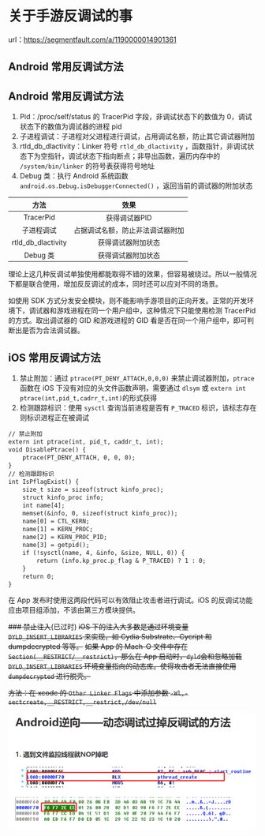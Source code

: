 # 关于手游反调试的事

url：https://segmentfault.com/a/1190000014901361

## Android 常用反调试方法

## Android 常用反调试方法

1. Pid：/proc/self/status 的 TracerPid 字段，非调试状态下的数值为 0，调试状态下的数值为调试器的进程 pid
2. 子进程调试：子进程对父进程进行调试，占用调试名额，防止其它调试器附加
3. rtld_db_dlactivity：Linker 符号 `rtld_db_dlactivity` ，函数指针，非调试状态下为空指针，调试状态下指向断点；非导出函数，遍历内存中的 `/system/bin/linker` 的符号表获得符号地址
4. Debug 类：执行 Android 系统函数 `android.os.Debug.isDebuggerConnected()` ，返回当前的调试器的附加状态

|        方法        |               效果               |
| :----------------: | :------------------------------: |
|     TracerPid      |          获得调试器PID           |
|     子进程调试     | 占据调试名额，防止非法调试器附加 |
| rtld_db_dlactivity |        获得调试器附加状态        |
|      Debug 类      |        获得调试器附加状态        |

理论上这几种反调试单独使用都能取得不错的效果，但容易被绕过。所以一般情况下都是联合使用，增加反反调试的成本，同时还可以应对不同的场景。

如使用 SDK 方式分发安全模块，则不能影响手游项目的正向开发。正常的开发环境下，调试器和游戏进程在同一个用户组中，这种情况下只能使用检测 TracerPid 的方式。取出调试器的 GID 和游戏进程的 GID 看是否在同一个用户组中，即可判断出是否为合法调试器。

## iOS 常用反调试方法

1. 禁止附加：通过 `ptrace(PT_DENY_ATTACH,0,0,0)` 来禁止调试器附加，`ptrace` 函数在 iOS 下没有对应的头文件函数声明，需要通过 `dlsym` 或 `extern int ptrace(int,pid_t,cadrr_t,int)`的形式获得
2. 检测跟踪标识：使用 `sysctl` 查询当前进程是否有 `P_TRACED` 标识，该标志存在则标识进程正在被调试

```
// 禁止附加
extern int ptrace(int, pid_t, caddr_t, int);
void DisablePtrace() { 
    ptrace(PT_DENY_ATTACH, 0, 0, 0); 
}
// 检测跟踪标识
int IsPflagExist() {
    size_t size = sizeof(struct kinfo_proc);
    struct kinfo_proc info;
    int name[4];
    memset(&info, 0, sizeof(struct kinfo_proc));
    name[0] = CTL_KERN;
    name[1] = KERN_PROC;
    name[2] = KERN_PROC_PID;
    name[3] = getpid();
    if (!sysctl(name, 4, &info, &size, NULL, 0)) {
        return (info.kp_proc.p_flag & P_TRACED) ? 1 : 0;
    }
    return 0;
}
```

在 App 发布时使用这两段代码可以有效阻止攻击者进行调试。iOS 的反调试功能应由项目组添加，不该由第三方模块提供。

~~### 禁止注入~~(已过时)
~~iOS 下的注入大多数是通过环境变量 `DYLD_INSERT_LIBRARIES` 来实现，如 Cydia Substrate、Cycript 和 dumpdecrypted 等等。~~
~~如果 App 的 Mach-O 文件中存在 `Section(__RESTRICT/__restrict)`，那么在 App 启动时，`dyld`会和忽略加载 `DYLD_INSERT_LIBRARIES` 环境变量指向的动态库。使得攻击者无法直接使用 `dumpdecrypted` 进行脱壳。~~

~~方法：在 xcode 的 `Other Linker Flags` 中添加参数 `-Wl,-sectcreate,__RESTRICT,__restrict,/dev/null`~~





![image-20210406234655953](images/image-20210406234655953.png)